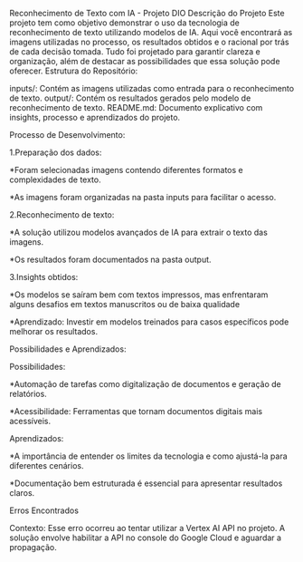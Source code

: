Reconhecimento de Texto com IA - Projeto DIO
Descrição do Projeto
Este projeto tem como objetivo demonstrar o uso da tecnologia de reconhecimento de texto utilizando modelos de IA. Aqui você encontrará as imagens utilizadas no processo, os resultados obtidos e o racional por trás de cada decisão tomada. Tudo foi projetado para garantir clareza e organização, além de destacar as possibilidades que essa solução pode oferecer.
Estrutura do Repositório:

inputs/: Contém as imagens utilizadas como entrada para o reconhecimento de texto.
output/: Contém os resultados gerados pelo modelo de reconhecimento de texto.
README.md: Documento explicativo com insights, processo e aprendizados do projeto.

Processo de Desenvolvimento:

1.Preparação dos dados:

*Foram selecionadas imagens contendo diferentes formatos e complexidades de texto.

*As imagens foram organizadas na pasta inputs para facilitar o acesso.

2.Reconhecimento de texto:

*A solução utilizou modelos avançados de IA para extrair o texto das imagens.

*Os resultados foram documentados na pasta output.

3.Insights obtidos:

*Os modelos se saíram bem com textos impressos, mas enfrentaram alguns desafios em textos manuscritos ou de baixa qualidade

*Aprendizado: Investir em modelos treinados para casos específicos pode melhorar os resultados.

Possibilidades e Aprendizados:

Possibilidades:

 *Automação de tarefas como digitalização de documentos e geração de relatórios.
 
 *Acessibilidade: Ferramentas que tornam documentos digitais mais acessíveis.

Aprendizados:

 *A importância de entender os limites da tecnologia e como ajustá-la para diferentes cenários.
 
 *Documentação bem estruturada é essencial para apresentar resultados claros.


 Erros Encontrados


Contexto:
Esse erro ocorreu ao tentar utilizar a Vertex AI API no projeto. A solução envolve habilitar a API no console do Google Cloud e aguardar a propagação.
